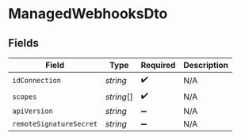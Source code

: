 # ManagedWebhooksDto


## Fields

| Field                   | Type                    | Required                | Description             |
| ----------------------- | ----------------------- | ----------------------- | ----------------------- |
| `idConnection`          | *string*                | :heavy_check_mark:      | N/A                     |
| `scopes`                | *string*[]              | :heavy_check_mark:      | N/A                     |
| `apiVersion`            | *string*                | :heavy_minus_sign:      | N/A                     |
| `remoteSignatureSecret` | *string*                | :heavy_minus_sign:      | N/A                     |